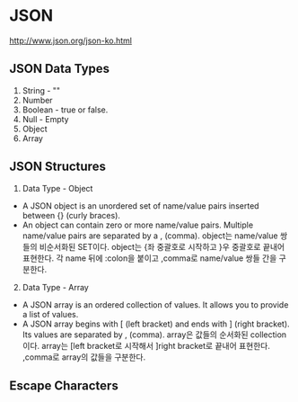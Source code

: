 # JSON  
http://www.json.org/json-ko.html


##  JSON Data Types

1. String - ""
2. Number 
3. Boolean - true or false.
4. Null  - Empty
5. Object
6. Array


## JSON Structures

1. Data Type - Object
- A JSON object is an unordered set of name/value pairs inserted between {} (curly braces).
- An object can contain zero or more name/value pairs. Multiple name/value pairs are separated by a , (comma).
object는 name/value 쌍들의 비순서화된 SET이다.
object는 {좌 중괄호로 시작하고 }우 중괄호로 끝내어 표현한다.
각 name 뒤에 :colon을 붙이고 ,comma로 name/value 쌍들 간을 구분한다.

2. Data Type -  Array	
- A JSON array is an ordered collection of values. It allows you to provide a list of values.
- A JSON array begins with [ (left bracket) and ends with ] (right bracket). Its values are separated by , (comma).
array은 값들의 순서화된 collection 이다. 
array는 [left bracket로 시작해서 ]right bracket로 끝내어 표현한다. ,comma로 array의 값들을 구분한다.

## Escape Characters

